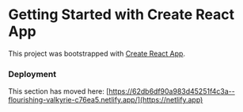 # Getting Started with Create React App

This project was bootstrapped with [Create React App](https://github.com/facebook/create-react-app).
 

### Deployment
 

This section has moved here: [https://62db6df90a983d45251f4c3a--flourishing-valkyrie-c76ea5.netlify.app/](https://netlify.app)
